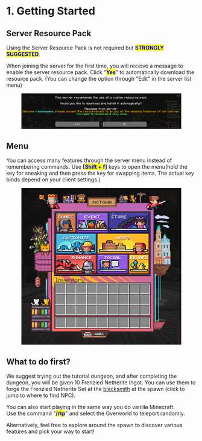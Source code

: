 # 1. Getting Started

## Server Resource Pack

Using the Server Resource Pack is not required but <mark style="color:blue;">**STRONGLY SUGGESTED**</mark>.

When joining the server for the first time, you will receive a message to enable the server resource pack. Click "<mark style="color:blue;">**Yes**</mark>" to automatically download the resource pack. (You can change the option through "Edit" in the server list menu)

<figure><img src="../.gitbook/assets/image (4) (1) (1) (1) (1) (1).png" alt=""><figcaption></figcaption></figure>

## Menu

You can access many features through the server menu instead of remembering commands. Use **\[**<mark style="color:blue;">**Shift + f**</mark>**]** keys to open the menu(hold the key for sneaking and then press the key for swapping items. The actual key binds depend on your client settings.)

<figure><img src="../.gitbook/assets/image (2) (1) (1) (1) (1) (1) (1).png" alt=""><figcaption></figcaption></figure>

## What to do first?

We suggest trying out the tutorial dungeon, and after completing the dungeon, you will be given 10 Frenzied Netherite Ingot. You can use them to forge the Frenzied Netherite Set at the [blacksmith](4.-npc-locations-spoiler.md) at the spawn (click to jump to where to find NPC).

You can also start playing in the same way you do vanilla Minecraft.\
Use the command "<mark style="color:blue;">**/rtp**</mark>" and select the Overworld to teleport randomly.

Alternatively, feel free to explore around the spawn to discover various features and pick your way to start!

